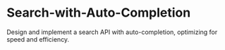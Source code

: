 # Search-with-Auto-Completion
Design and implement a search API with auto-completion, optimizing for speed and efficiency.

